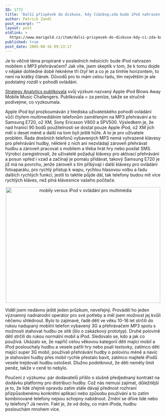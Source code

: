 ```yaml
---
ID: 1772
title: 'Další příspěvek do diskuse, kdy či&nbsp;zda bude iPod nahrazen mobilem'
author: Patrick Zandl
post_excerpt: ""
layout: post
oldlink: >
  https://www.marigold.cz/item/dalsi-prispevek-do-diskuse-kdy-ci-zda-bude-ipod-nahrazen-mobilem
published: true
post_date: 2005-08-16 09:13:17
---
```

<p>Je to věčné téma propírané v posledních měsících: bude iPod nahrazen mobilem s MP3 přehrávačem? Jak víte, jsem skeptik v tom, že k tomu dojde v nějaké dohledné době řekněme tří čtyř let a co je za tímhle horizontem, to  není na krátký článek. Důvodů pro to mám celou řadu, tím největším je ale podstatný rozdíl v pohodlí ovládání. </p>

<p><a href="http://www.strategyanalytics.com/press/PR00200.htm">Strategy Analytics publikovala</a> svůj výzkum nazvaný Apple iPod Blows Away Mobile Music Challengers. Publikovala = za peníze, takže se stručně podívejme, co vyzkoumala. </p>

<p>Apple iPod byl prozkoumáván z hlediska uživatelského pohodlí ovládání vůči čtyřem multimediálním telefonům zaměřeným na MP3 přehrávání a to Samsung E720, o2 XM, Sony Ericsson V800 a SPV500. Výsledkem je, že nad hranici 90 bodů použitelnosti se dostal pouze Apple iPod, o2 XM jich měl o deset méně a další na tom byli ještě hůře. A to je pro uživatele problém. Řada dnešních telefonů vybavených MP3 nemá vyhrazené klávesy pro přehrávání hudby, některé z nich ani nezvládají zároveň přehrávat hudbu a zároveň pracovat s mobilem a třeba hrát hry nebo posílat SMS. Výrobci zaregistrovali, že uživatelé požadují klávesy pro aktivací přehrávání a posun vpřed i vzad a začínají je pomalu přidávat, takový Samsung E720 je již má na povrchu, jenže zároveň s tím přibývají i další klávesy pro ovládání fotoaparátu, pro rychlý přístup k wapu, rychlou hlasovou volbu a řadu dalších rychlých funkcí, jestli to takhle půjde dál, tak telefony budou mít více rychlých kláves, než plná klávesnice vašeho počítače. </p>

<p><center><img src="/wp-content/uploads/20050816-samobily.jpg" alt="mobily versus iPod v ovládání pro multimédia" width="500" height="374" /></center></p>

<p>Viděl jsem nedávno ještě jeden průzkum, neveřejný. Prováděl ho jeden významný nadnárodní operátor pro své potřeby a měl jsem možnost jej kvůli něčemu shlédnout. Bylo to zajímavé, řadě dětí ve věku 10-16 let strčili do rukou nadupaný mobilní telefon vybavený 3G a přehrávačem MP3 spolu s možností stahovat hudbu ze sítě (šlo o zakázkový prototyp). Druhé polovině dětí strčili do rukou normální mobil a iPod. Sledovalo se, kdo a jak co používá. Ukázalo se, že napříč celou věkovou kategorií děti mající mobil a iPod poslouchaly hudbu a vesele pařili hry nebo psali textovky, zatímco děti mající super 3G mobil, používali přehrávání hudby o polovinu méně a navíc je stahování hudby přes mobil rychle přestalo bavit, zatímco majitelé iPodů vesele trejdovali hudbu ostošest. Dlužno podotknout, že děti neměly limit peněz, takže v ceně to nebylo. </p>

<p>Poučení z výzkumu: pár dodavatelů přišlo o slušně předjednaný kontrakt na dodávku platformy pro distribuci hudby. Což nás nemusí zajímat, důležitější je to, že lidé zřejmě opravdu zatím stále dávají přednost rozhraní přizpůsobenému konkrétní aplikaci nebo způsobu používání a to zatím kombinované telefony nejsou schopny nabídnout. Změní se dříve lidé nebo ty telefony? Já nevím. Fakt je, že od doby, co mám iPoda, hudbu poslouchám mnohem více.
</p>
